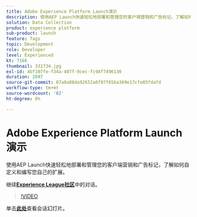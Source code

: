 ```yaml
---
title: Adobe Experience Platform Launch演示
description: 使用AEP Launch快速轻松地部署和管理您的客户端营销和广告标记，了解如何自定义和编写您自己的扩展。 此会话作为Adobe Developers Live内容活动的一部分提供。
solution: Data Collection
product: experience platform
sub-product: launch
feature: Tags
topic: Development
role: Developer
level: Experienced
kt: 7166
thumbnail: 331734.jpg
exl-id: 4bf107fe-f34a-407f-9cec-fc94f7496130
duration: 2697
source-git-commit: 07a0a88da92652a6f07f65ba369e17cfe85fdafd
workflow-type: tm+mt
source-wordcount: '82'
ht-degree: 0%

---
```


# Adobe Experience Platform Launch演示

使用AEP Launch快速轻松地部署和管理您的客户端营销和广告标记，了解如何自定义和编写您自己的扩展。

继续&#x200B;**[Experience League社区](https://adobe.ly/36Yd3v6)**&#x200B;中的对话。

>[!VIDEO](https://video.tv.adobe.com/v/331734/?quality=12&learn=on&hidetitle=true)

单击&#x200B;**[此处](/help/adobe-developers-live/assets/experience-platform-launch-demo.pdf)**&#x200B;查看会话幻灯片。
